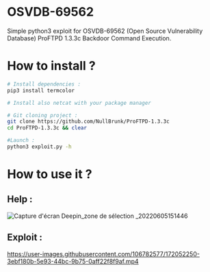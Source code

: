 # OSVDB-69562
Simple python3 exploit for OSVDB-69562 (Open Source Vulnerability Database) ProFTPD 1.3.3c Backdoor Command Execution.

# How to install ?

```bash
# Install dependencies :
pip3 install termcolor

# Install also netcat with your package manager

# Git cloning project :
git clone https://github.com/NullBrunk/ProFTPD-1.3.3c
cd ProFTPD-1.3.3c && clear

#Launch :
python3 exploit.py -h

```

# How to use it ?

## Help :

![Capture d'écran Deepin_zone de sélection _20220605151446](https://user-images.githubusercontent.com/106782577/172052335-95e00a80-d659-4191-b778-0e5a837ab6d1.png)


## Exploit :

https://user-images.githubusercontent.com/106782577/172052250-3ebf180b-5e93-44bc-9b75-0aff22f8f9af.mp4
